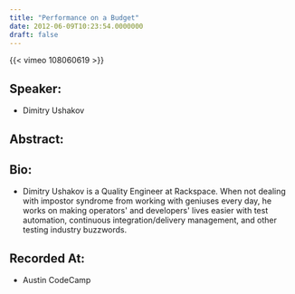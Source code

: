 ```yaml
---
title: "Performance on a Budget"
date: 2012-06-09T10:23:54.0000000
draft: false
---
```


{{< vimeo 108060619 >}}

## Speaker:

 - Dimitry Ushakov

## Abstract:



## Bio:

 - <p>Dimitry Ushakov is a Quality Engineer at Rackspace. When not dealing with impostor syndrome from working with geniuses every day, he works on making operators' and developers' lives easier with test automation, continuous integration/delivery management, and other testing industry buzzwords.</p>

## Recorded At:

 - Austin CodeCamp

